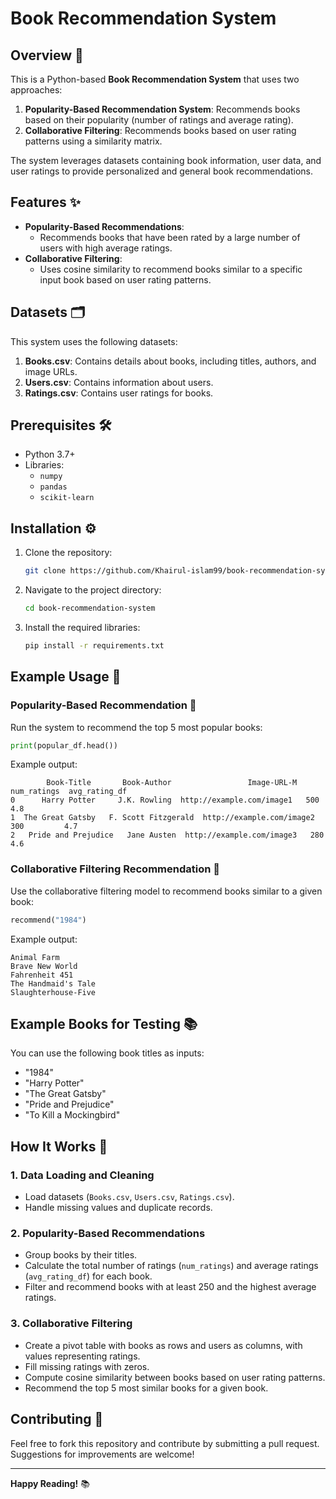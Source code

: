 # Book Recommendation System

## Overview 📖

This is a Python-based **Book Recommendation System** that uses two approaches:

1. **Popularity-Based Recommendation System**: Recommends books based on their popularity (number of ratings and average rating).
2. **Collaborative Filtering**: Recommends books based on user rating patterns using a similarity matrix.

The system leverages datasets containing book information, user data, and user ratings to provide personalized and general book recommendations.

## Features ✨

- **Popularity-Based Recommendations**:
  - Recommends books that have been rated by a large number of users with high average ratings.
- **Collaborative Filtering**:
  - Uses cosine similarity to recommend books similar to a specific input book based on user rating patterns.

## Datasets 🗂️

This system uses the following datasets:

1. **Books.csv**: Contains details about books, including titles, authors, and image URLs.
2. **Users.csv**: Contains information about users.
3. **Ratings.csv**: Contains user ratings for books.

## Prerequisites 🛠️

- Python 3.7+
- Libraries:
  - `numpy`
  - `pandas`
  - `scikit-learn`

## Installation ⚙️

1. Clone the repository:
   ```bash
   git clone https://github.com/Khairul-islam99/book-recommendation-system.git
   ```
2. Navigate to the project directory:
   ```bash
   cd book-recommendation-system
   ```
3. Install the required libraries:
   ```bash
   pip install -r requirements.txt
   ```

## Example Usage 🚀

### Popularity-Based Recommendation 🌟

Run the system to recommend the top 5 most popular books:

```python
print(popular_df.head())
```

Example output:

```
        Book-Title       Book-Author                 Image-URL-M  num_ratings  avg_rating_df
0      Harry Potter     J.K. Rowling  http://example.com/image1   500         4.8
1  The Great Gatsby   F. Scott Fitzgerald  http://example.com/image2   300         4.7
2   Pride and Prejudice   Jane Austen  http://example.com/image3   280         4.6
```

### Collaborative Filtering Recommendation 🤝

Use the collaborative filtering model to recommend books similar to a given book:

```python
recommend("1984")
```

Example output:

```
Animal Farm
Brave New World
Fahrenheit 451
The Handmaid's Tale
Slaughterhouse-Five
```

## Example Books for Testing 📚

You can use the following book titles as inputs:

- "1984"
- "Harry Potter"
- "The Great Gatsby"
- "Pride and Prejudice"
- "To Kill a Mockingbird"

## How It Works 🧠

### 1. Data Loading and Cleaning

- Load datasets (`Books.csv`, `Users.csv`, `Ratings.csv`).
- Handle missing values and duplicate records.

### 2. Popularity-Based Recommendations

- Group books by their titles.
- Calculate the total number of ratings (`num_ratings`) and average ratings (`avg_rating_df`) for each book.
- Filter and recommend books with at least 250 and the highest average ratings.

### 3. Collaborative Filtering

- Create a pivot table with books as rows and users as columns, with values representing ratings.
- Fill missing ratings with zeros.
- Compute cosine similarity between books based on user rating patterns.
- Recommend the top 5 most similar books for a given book.

## Contributing 🤗

Feel free to fork this repository and contribute by submitting a pull request. Suggestions for improvements are welcome!


---

**Happy Reading!** 📚
